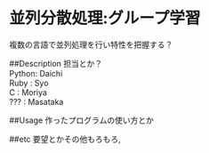 
並列分散処理:グループ学習
===

複数の言語で並列処理を行い特性を把握する？

##Description
担当とか？  
Python: Daichi  
Ruby  : Syo  
C     : Moriya  
???   : Masataka  


##Usage
作ったプログラムの使い方とか  

##etc
要望とかその他もろもろ,


